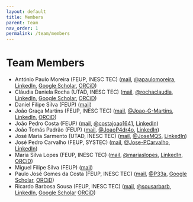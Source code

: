 ```yaml
---
layout: default
title: Members
parent: Team
nav_order: 1
permalink: /team/members
---
```


[FEUP]: https://sigarra.up.pt/feup/en/
[INESC TEC]: https://www.inesctec.pt/en/
[IPB]:https://portal3.ipb.pt/en/
[UA]:https://www.ua.pt/en/
[UFBA]: https://www.ufba.br/
[UTAD]: https://www.utad.pt/en/

# Team Members

- António Paulo Moreira
  (FEUP, INESC TEC)
  ([mail](mailto:amoreira@fe.up.pt),
  [@apaulomoreira](https://github.com/apaulomoreira),
  [LinkedIn](https://www.linkedin.com/in/antonio-paulo-moreira-08442a13),
  [Google Scholar](https://scholar.google.com/citations?user=eL0gHLoAAAAJ),
  [ORCiD](https://orcid.org/0000-0001-8573-3147))
- Cláudia Daniela Rocha
  (UTAD, INESC TEC)
  ([mail](mailto:claudia.d.rocha@inesctec.pt),
  [@rochaclaudia](https://github.com/rochaclaudia),
  [LinkedIn](https://www.linkedin.com/in/cl%C3%A1udia-rocha-942959236),
  [Google Scholar](https://scholar.google.pt/citations?user=zTNelHAAAAAJ),
  [ORCiD](https://orcid.org/0000-0001-7254-0346))
- Daniel Filipe Silva
  (FEUP)
  ([mail](mailto:up202108644@edu.fe.up.pt))
- João Graça Martins
  (FEUP, INESC TEC)
  ([mail](mailto:joao.g.martins@inesctec.pt),
  [@Joao-G-Martins](https://github.com/Joao-G-Martins),
  [LinkedIn](https://www.linkedin.com/in/jo%C3%A3o-martins-557753236),
  [ORCiD](https://orcid.org/0000-0002-6567-4802))
- João Pedro Costa
  (FEUP)
  ([mail](mailto:up201806431@edu.fe.up.pt),
  [@costajoao1641](https://github.com/costajoao1641),
  [LinkedIn](https://www.linkedin.com/in/joaocosta27122000))
- João Tomás Padrão
  (FEUP)
  ([mail](mailto:up202108766@edu.fe.up.pt),
  [@JoaoP4dr4o](https://github.com/JoaoP4dr4o),
  [LinkedIn](https://www.linkedin.com/in/jo%C3%A3o-padr%C3%A3o-534925276))
- José Maria Sarmento
  (UTAD, INESC TEC)
  ([mail](mailto:jose.m.sarmento@inesctec.pt),
  [@JoseMQS](https://github.com/JoseMQS),
  [LinkedIn](https://www.linkedin.com/in/jos%C3%A9-sarmento-97a5ba182))
- José Pedro Carvalho
  (FEUP, SYSTEC)
  ([mail](mailto:jose.carvalho@fe.up.pt),
  [@Jose-PCarvalho](https://github.com/Jose-PCarvalho),
  [LinkedIn](https://www.linkedin.com/in/josepedroc))
- Maria Silva Lopes
  (FEUP, INESC TEC)
  ([mail](mailto:maria.s.lopes@inesctec.pt),
  [@mariaslopes](https://github.com/mariaslopes),
  [LinkedIn](https://www.linkedin.com/in/maria-lopes-81ab58236),
  [ORCiD](https://orcid.org/0009-0001-7216-2469))
- Miguel Filipe Silva
  (FEUP)
  ([mail](mailto:up201904672@edu.fe.up.pt))
- Paulo José Gomes da Costa
  (FEUP, INESC TEC)
  ([mail](mailto:paco@fe.up.pt),
  [@P33a](https://github.com/P33a),
  [Google Scholar](https://scholar.google.com/citations?user=7Iz8fKcAAAAJ),
  [ORCiD](https://orcid.org/0000-0002-4846-271X))
- Ricardo Barbosa Sousa
  (FEUP, INESC TEC)
  ([mail](mailto:ricardo.b.sousa@inesctec.pt),
  [@sousarbarb](https://github.com/sousarbarb),
  [LinkedIn](https://www.linkedin.com/in/sousa-ricardob/),
  [Google Scholar](https://scholar.google.com/citations?user=Bz2FMqYAAAAJ)
  [ORCiD](https://orcid.org/0000-0003-4537-5095))
